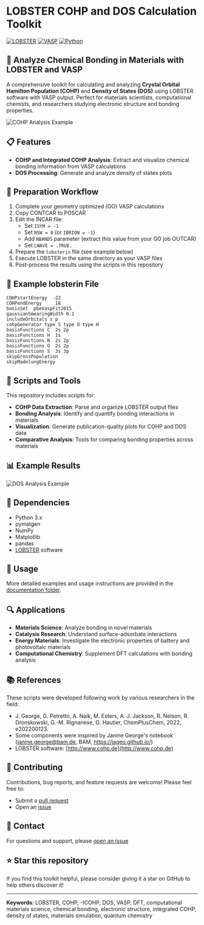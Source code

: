 # LOBSTER COHP and DOS Calculation Toolkit

[![LOBSTER](https://img.shields.io/badge/LOBSTER-Chemical%20Bonding%20Analysis-blue)](http://www.cohp.de)
[![VASP](https://img.shields.io/badge/VASP-DFT%20Calculations-green)](https://www.vasp.at/)
[![Python](https://img.shields.io/badge/Python-3.x-yellow)](https://www.python.org/)

## 🔬 Analyze Chemical Bonding in Materials with LOBSTER and VASP

A comprehensive toolkit for calculating and analyzing **Crystal Orbital Hamilton Population (COHP)** and **Density of States (DOS)** using LOBSTER software with VASP output. Perfect for materials scientists, computational chemists, and researchers studying electronic structure and bonding properties.

![COHP Analysis Example](https://github.com/SaraTolba/lobster_cohp_dos_cal/blob/main/images/cohp_example.png)

## 📋 Features

- **COHP and Integrated COHP Analysis**: Extract and visualize chemical bonding information from VASP calculations
- **DOS Processing**: Generate and analyze density of states plots

## 🔧 Preparation Workflow

1. Complete your geometry optimized (GO) VASP calculations
2. Copy CONTCAR to POSCAR
3. Edit the INCAR file:
   - Set `ISYM = -1`
   - Set `NSW = 0` (or `IBRION = -1`)
   - Add `NBANDS` parameter (extract this value from your GO job OUTCAR)
   - Set `LWAVE = .TRUE.`
4. Prepare the `lobsterin` file (see example below)
5. Execute LOBSTER in the same directory as your VASP files
6. Post-process the results using the scripts in this repository

## 📝 Example lobsterin File

```
COHPstartEnergy  -22
COHPendEnergy     18
basisSet  pbeVaspFit2015
gaussianSmearingWidth 0.1
includeOrbitals s p
cohpGenerator type S type O type H
basisFunctions C  2s 2p 
basisFunctions H  1s 
basisFunctions N  2s 2p
basisFunctions O  2s 2p
basisFunctions S  3s 3p
skipGrossPopulation
skipMadelungEnergy
```

## 🧰 Scripts and Tools

This repository includes scripts for:
- **COHP Data Extraction**: Parse and organize LOBSTER output files
- **Bonding Analysis**: Identify and quantify bonding interactions in materials
- **Visualization**: Generate publication-quality plots for COHP and DOS data
- **Comparative Analysis**: Tools for comparing bonding properties across materials

## 📊 Example Results

![DOS Analysis Example](https://github.com/SaraTolba/lobster_cohp_dos_cal/blob/main/images/dos_example.png)

## 🔗 Dependencies

- Python 3.x
- pymatgen
- NumPy
- Matplotlib
- pandas
- [LOBSTER](http://www.cohp.de/) software


## 📖 Usage

More detailed examples and usage instructions are provided in the [documentation folder](https://github.com/SaraTolba/lobster_cohp_dos_cal/tree/main/docs).

## 🔍 Applications

- **Materials Science**: Analyze bonding in novel materials
- **Catalysis Research**: Understand surface-adsorbate interactions
- **Energy Materials**: Investigate the electronic properties of battery and photovoltaic materials
- **Computational Chemistry**: Supplement DFT calculations with bonding analysis

## 📚 References

These scripts were developed following work by various researchers in the field:

- J. George, G. Petretto, A. Naik, M. Esters, A. J. Jackson, R. Nelson, R. Dronskowski, G.-M. Rignanese, G. Hautier, ChemPlusChem, 2022, e202200123.
- Some components were inspired by Janine George's notebook (janine.george@bam.de, BAM, https://jageo.github.io/)
- LOBSTER software: [http://www.cohp.de](http://www.cohp.de)

## 👥 Contributing

Contributions, bug reports, and feature requests are welcome! Please feel free to:
- Submit a [pull request](https://github.com/SaraTolba/lobster_cohp_dos_cal/pulls)
- Open an [issue](https://github.com/SaraTolba/lobster_cohp_dos_cal/issues)


## 📧 Contact

For questions and support, please [open an issue](https://github.com/SaraTolba/lobster_cohp_dos_cal/issues)

## ⭐ Star this repository

If you find this toolkit helpful, please consider giving it a star on GitHub to help others discover it!

---

**Keywords**: LOBSTER, COHP, -ICOHP, DOS, VASP, DFT, computational materials science, chemical bonding, electronic structure, integrated COHP, density of states, materials simulation, quantum chemistry
